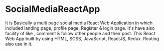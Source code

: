 # SocialMediaReactApp
It is Basically a multi page social media React Web Application in which included landing page, profile page, Register &amp; login page. It's have also facility of like , comment &amp; follow other people and their post. This React Web App built by using HTML, SCSS, JavaScript, ReactJS, Redux. Routing also use in it.


